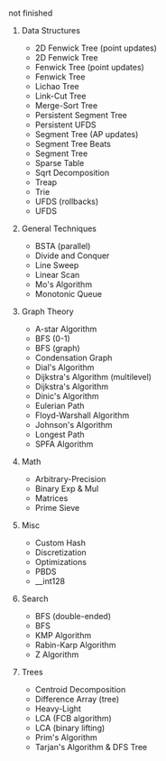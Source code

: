 not finished

1. Data Structures
   - 2D Fenwick Tree (point updates)
   - 2D Fenwick Tree
   - Fenwick Tree (point updates)
   - Fenwick Tree
   - Lichao Tree
   - Link-Cut Tree
   - Merge-Sort Tree
   - Persistent Segment Tree
   - Persistent UFDS
   - Segment Tree (AP updates)
   - Segment Tree Beats
   - Segment Tree
   - Sparse Table
   - Sqrt Decomposition
   - Treap
   - Trie
   - UFDS (rollbacks)
   - UFDS

2. General Techniques
   - BSTA (parallel)
   - Divide and Conquer
   - Line Sweep
   - Linear Scan
   - Mo's Algorithm
   - Monotonic Queue
  
3. Graph Theory
   - A-star Algorithm
   - BFS (0-1)
   - BFS (graph)
   - Condensation Graph
   - Dial's Algorithm
   - Dijkstra's Algorithm (multilevel)
   - Dijkstra's Algorithm
   - Dinic's Algorithm
   - Eulerian Path
   - Floyd-Warshall Algorithm
   - Johnson's Algorithm
   - Longest Path
   - SPFA Algorithm

4. Math
   - Arbitrary-Precision
   - Binary Exp & Mul
   - Matrices
   - Prime Sieve

5. Misc
   - Custom Hash
   - Discretization
   - Optimizations
   - PBDS
   - __int128
  
6. Search
   - BFS (double-ended)
   - BFS
   - KMP Algorithm
   - Rabin-Karp Algorithm
   - Z Algorithm

8. Trees
   - Centroid Decomposition
   - Difference Array (tree)
   - Heavy-Light
   - LCA (FCB algorithm)
   - LCA (binary lifting)
   - Prim's Algorithm
   - Tarjan's Algorithm & DFS Tree

